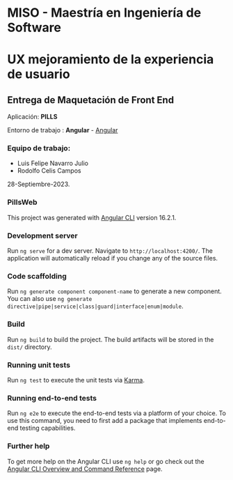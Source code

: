 # MISO - Maestría en Ingeniería de Software
# UX mejoramiento de la experiencia de usuario

## Entrega de Maquetación de Front End

Aplicación: **PILLS** 

Entorno de trabajo : **Angular** - [Angular](https://angular.io/)

### Equipo de trabajo: 

* Luis Felipe Navarro Julio
* Rodolfo Celis Campos
  
28-Septiembre-2023.


### PillsWeb

This project was generated with [Angular CLI](https://github.com/angular/angular-cli) version 16.2.1.

### Development server

Run `ng serve` for a dev server. Navigate to `http://localhost:4200/`. The application will automatically reload if you change any of the source files.

### Code scaffolding

Run `ng generate component component-name` to generate a new component. You can also use `ng generate directive|pipe|service|class|guard|interface|enum|module`.

### Build

Run `ng build` to build the project. The build artifacts will be stored in the `dist/` directory.

### Running unit tests

Run `ng test` to execute the unit tests via [Karma](https://karma-runner.github.io).

### Running end-to-end tests

Run `ng e2e` to execute the end-to-end tests via a platform of your choice. To use this command, you need to first add a package that implements end-to-end testing capabilities.

### Further help

To get more help on the Angular CLI use `ng help` or go check out the [Angular CLI Overview and Command Reference](https://angular.io/cli) page.
